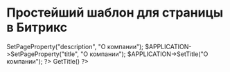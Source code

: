 # Простейший шаблон для страницы в Битрикс

<?
require($_SERVER["DOCUMENT_ROOT"]."/bitrix/header.php");
$APPLICATION->SetPageProperty("description", "О компании");
$APPLICATION->SetPageProperty("title", "О компании");
$APPLICATION->SetTitle("О компании");
?>

<?=$APPLICATION->GetTitle() ?>

<!-- Здесь нужно писать код на HTML. -->

<?require($_SERVER["DOCUMENT_ROOT"]."/bitrix/footer.php");?>

